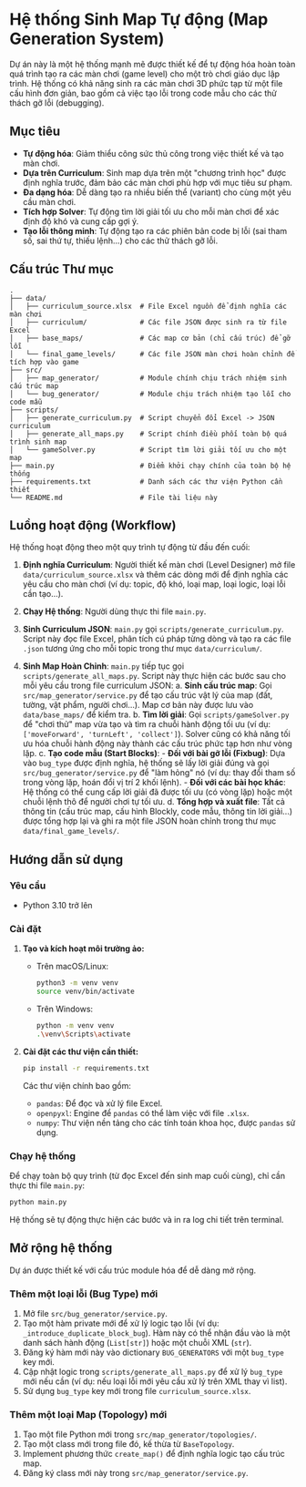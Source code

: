 # Hệ thống Sinh Map Tự động (Map Generation System)

Dự án này là một hệ thống mạnh mẽ được thiết kế để tự động hóa hoàn toàn quá trình tạo ra các màn chơi (game level) cho một trò chơi giáo dục lập trình. Hệ thống có khả năng sinh ra các màn chơi 3D phức tạp từ một file cấu hình đơn giản, bao gồm cả việc tạo lỗi trong code mẫu cho các thử thách gỡ lỗi (debugging).

## Mục tiêu

- **Tự động hóa**: Giảm thiểu công sức thủ công trong việc thiết kế và tạo màn chơi.
- **Dựa trên Curriculum**: Sinh map dựa trên một "chương trình học" được định nghĩa trước, đảm bảo các màn chơi phù hợp với mục tiêu sư phạm.
- **Đa dạng hóa**: Dễ dàng tạo ra nhiều biến thể (variant) cho cùng một yêu cầu màn chơi.
- **Tích hợp Solver**: Tự động tìm lời giải tối ưu cho mỗi màn chơi để xác định độ khó và cung cấp gợi ý. 
- **Tạo lỗi thông minh**: Tự động tạo ra các phiên bản code bị lỗi (sai tham số, sai thứ tự, thiếu lệnh...) cho các thử thách gỡ lỗi.

## Cấu trúc Thư mục

```
.
├── data/
│   ├── curriculum_source.xlsx  # File Excel nguồn để định nghĩa các màn chơi
│   ├── curriculum/             # Các file JSON được sinh ra từ file Excel
│   ├── base_maps/              # Các map cơ bản (chỉ cấu trúc) để gỡ lỗi
│   └── final_game_levels/      # Các file JSON màn chơi hoàn chỉnh để tích hợp vào game
├── src/
│   ├── map_generator/          # Module chính chịu trách nhiệm sinh cấu trúc map
│   └── bug_generator/          # Module chịu trách nhiệm tạo lỗi cho code mẫu
├── scripts/
│   ├── generate_curriculum.py  # Script chuyển đổi Excel -> JSON curriculum
│   ├── generate_all_maps.py    # Script chính điều phối toàn bộ quá trình sinh map
│   └── gameSolver.py           # Script tìm lời giải tối ưu cho một map
├── main.py                     # Điểm khởi chạy chính của toàn bộ hệ thống
├── requirements.txt            # Danh sách các thư viện Python cần thiết
└── README.md                   # File tài liệu này
```

## Luồng hoạt động (Workflow)

Hệ thống hoạt động theo một quy trình tự động từ đầu đến cuối:

1.  **Định nghĩa Curriculum**: Người thiết kế màn chơi (Level Designer) mở file `data/curriculum_source.xlsx` và thêm các dòng mới để định nghĩa các yêu cầu cho màn chơi (ví dụ: topic, độ khó, loại map, loại logic, loại lỗi cần tạo...).

2.  **Chạy Hệ thống**: Người dùng thực thi file `main.py`.

3.  **Sinh Curriculum JSON**: `main.py` gọi `scripts/generate_curriculum.py`. Script này đọc file Excel, phân tích cú pháp từng dòng và tạo ra các file `.json` tương ứng cho mỗi topic trong thư mục `data/curriculum/`.

4.  **Sinh Map Hoàn Chỉnh**: `main.py` tiếp tục gọi `scripts/generate_all_maps.py`. Script này thực hiện các bước sau cho mỗi yêu cầu trong file curriculum JSON:
    a.  **Sinh cấu trúc map**: Gọi `src/map_generator/service.py` để tạo cấu trúc vật lý của map (đất, tường, vật phẩm, người chơi...). Map cơ bản này được lưu vào `data/base_maps/` để kiểm tra.
    b.  **Tìm lời giải**: Gọi `scripts/gameSolver.py` để "chơi thử" map vừa tạo và tìm ra chuỗi hành động tối ưu (ví dụ: `['moveForward', 'turnLeft', 'collect']`). Solver cũng có khả năng tối ưu hóa chuỗi hành động này thành các cấu trúc phức tạp hơn như vòng lặp.
    c.  **Tạo code mẫu (Start Blocks)**:
        - **Đối với bài gỡ lỗi (Fixbug)**: Dựa vào `bug_type` được định nghĩa, hệ thống sẽ lấy lời giải đúng và gọi `src/bug_generator/service.py` để "làm hỏng" nó (ví dụ: thay đổi tham số trong vòng lặp, hoán đổi vị trí 2 khối lệnh).
        - **Đối với các bài học khác**: Hệ thống có thể cung cấp lời giải đã được tối ưu (có vòng lặp) hoặc một chuỗi lệnh thô để người chơi tự tối ưu.
    d.  **Tổng hợp và xuất file**: Tất cả thông tin (cấu trúc map, cấu hình Blockly, code mẫu, thông tin lời giải...) được tổng hợp lại và ghi ra một file JSON hoàn chỉnh trong thư mục `data/final_game_levels/`.

## Hướng dẫn sử dụng

### Yêu cầu

- Python 3.10 trở lên

### Cài đặt

1.  **Tạo và kích hoạt môi trường ảo:**

    *   Trên macOS/Linux:
        ```bash
        python3 -m venv venv
        source venv/bin/activate
        ```
    *   Trên Windows:
        ```bash
        python -m venv venv
        .\venv\Scripts\activate
        ```

2.  **Cài đặt các thư viện cần thiết:**

    ```bash
    pip install -r requirements.txt
    ```
    Các thư viện chính bao gồm:
    - `pandas`: Để đọc và xử lý file Excel.
    - `openpyxl`: Engine để `pandas` có thể làm việc với file `.xlsx`.
    - `numpy`: Thư viện nền tảng cho các tính toán khoa học, được `pandas` sử dụng.

### Chạy hệ thống

Để chạy toàn bộ quy trình (từ đọc Excel đến sinh map cuối cùng), chỉ cần thực thi file `main.py`:

```bash
python main.py
```

Hệ thống sẽ tự động thực hiện các bước và in ra log chi tiết trên terminal.

## Mở rộng hệ thống

Dự án được thiết kế với cấu trúc module hóa để dễ dàng mở rộng.

### Thêm một loại lỗi (Bug Type) mới

1.  Mở file `src/bug_generator/service.py`.
2.  Tạo một hàm private mới để xử lý logic tạo lỗi (ví dụ: `_introduce_duplicate_block_bug`). Hàm này có thể nhận đầu vào là một danh sách hành động (`List[str]`) hoặc một chuỗi XML (`str`).
3.  Đăng ký hàm mới này vào dictionary `BUG_GENERATORS` với một `bug_type` key mới.
4.  Cập nhật logic trong `scripts/generate_all_maps.py` để xử lý `bug_type` mới nếu cần (ví dụ: nếu loại lỗi mới yêu cầu xử lý trên XML thay vì list).
5.  Sử dụng `bug_type` key mới trong file `curriculum_source.xlsx`.

### Thêm một loại Map (Topology) mới

1.  Tạo một file Python mới trong `src/map_generator/topologies/`.
2.  Tạo một class mới trong file đó, kế thừa từ `BaseTopology`.
3.  Implement phương thức `create_map()` để định nghĩa logic tạo cấu trúc map.
4.  Đăng ký class mới này trong `src/map_generator/service.py`.